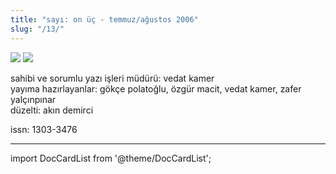 ```yaml
---
title: "sayı: on üç - temmuz/ağustos 2006"
slug: "/13/"
---
```


![](/img/13.kapak1.jpg)
![](/img/13.kapak2.jpg)


sahibi ve sorumlu yazı işleri müdürü: vedat kamer  
yayıma hazırlayanlar: gökçe polatoğlu, özgür macit, vedat kamer, zafer yalçınpınar  
düzelti: akın demirci  

issn: 1303-3476

---
import DocCardList from '@theme/DocCardList';

<DocCardList />